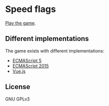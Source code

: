 # Speed flags

[Play the game](https://boutetnico.github.io/speedflags/index.html).

## Different implementations

The game exists with different implementations:

- [ECMAScript 5](https://boutetnico.github.io/speedflags/index.html)
- [ECMAScript 2015](https://boutetnico.github.io/speedflags/index_es2015.html)
- [Vue.js](https://boutetnico.github.io/speedflags/index_vue.html)

## License

GNU GPLv3
